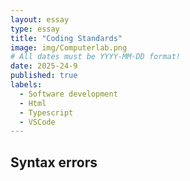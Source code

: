 ```yaml
---
layout: essay
type: essay
title: "Coding Standards"
image: img/Computerlab.png
# All dates must be YYYY-MM-DD format!
date: 2025-24-9
published: true
labels:
  - Software development
  - Html
  - Typescript
  - VSCode
---
```


## Syntax errors 
